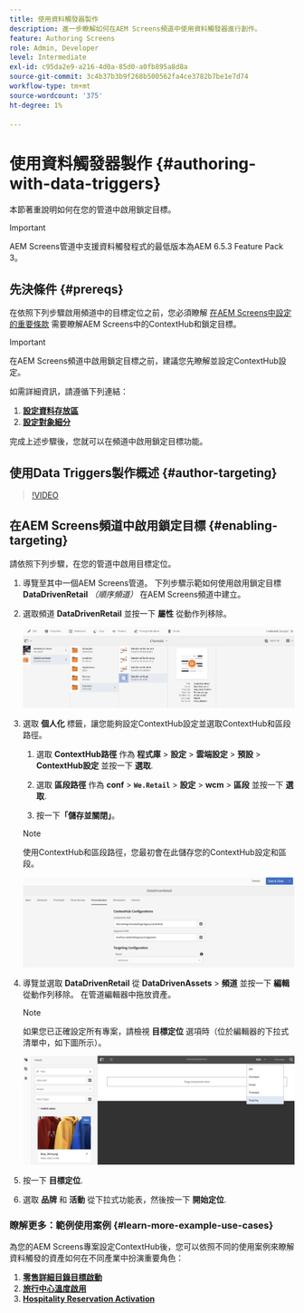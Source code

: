```yaml
---
title: 使用資料觸發器製作
description: 進一步瞭解如何在AEM Screens頻道中使用資料觸發器進行創作。
feature: Authoring Screens
role: Admin, Developer
level: Intermediate
exl-id: c95da2e9-a216-4d0a-85d0-a0fb895a8d8a
source-git-commit: 3c4b37b3b9f268b500562fa4ce3782b7be1e7d74
workflow-type: tm+mt
source-wordcount: '375'
ht-degree: 1%

---
```


# 使用資料觸發器製作 {#authoring-with-data-triggers}

本節著重說明如何在您的管道中啟用鎖定目標。

>[!IMPORTANT]
>
>AEM Screens管道中支援資料觸發程式的最低版本為AEM 6.5.3 Feature Pack 3。

## 先決條件 {#prereqs}

在依照下列步驟啟用頻道中的目標定位之前，您必須瞭解 [在AEM Screens中設定的重要條款](configuring-context-hub.md) 需要瞭解AEM Screens中的ContextHub和鎖定目標。

>[!IMPORTANT]
>
>在AEM Screens頻道中啟用鎖定目標之前，建議您先瞭解並設定ContextHub設定。

如需詳細資訊，請遵循下列連結：

1. **[設定資料存放區](configuring-context-hub.md)**
1. **[設定對象細分](configuring-context-hub.md)**

完成上述步驟後，您就可以在頻道中啟用鎖定目標功能。

## 使用Data Triggers製作概述 {#author-targeting}

>[!VIDEO](https://video.tv.adobe.com/v/31921)

## 在AEM Screens頻道中啟用鎖定目標 {#enabling-targeting}

請依照下列步驟，在您的管道中啟用目標定位。

1. 導覽至其中一個AEM Screens管道。 下列步驟示範如何使用啟用鎖定目標 **DataDrivenRetail** *（順序頻道）* 在AEM Screens頻道中建立。

1. 選取頻道 **DataDrivenRetail** 並按一下 **屬性** 從動作列移除。

   ![screen_shot_2019-05-01at43332pm](assets/screen_shot_2019-05-01at43332pm.png)

1. 選取 **個人化** 標籤，讓您能夠設定ContextHub設定並選取ContextHub和區段路徑。

   1. 選取 **ContextHub路徑** 作為 **程式庫** > **設定** > **雲端設定** > **預設** > **ContextHub設定** 並按一下 **選取**.

   1. 選取 **區段路徑** 作為 **conf** > **`We.Retail`** > **設定** > **wcm** > **區段** 並按一下 **選取**.

   1. 按一下&#x200B;**「儲存並關閉」**。

   >[!NOTE]
   >
   >使用ContextHub和區段路徑，您最初會在此儲存您的ContextHub設定和區段。

   ![screen_shot_2019-05-01at44030pm](assets/screen_shot_2019-05-01at44030pm.png)

1. 導覽並選取 **DataDrivenRetail** 從 **DataDrivenAssets** > **頻道** 並按一下 **編輯** 從動作列移除。 在管道編輯器中拖放資產。

   >[!NOTE]
   >
   >如果您已正確設定所有專案，請檢視 **目標定位** 選項時（位於編輯器的下拉式清單中，如下圖所示）。

   ![screen_shot_2019-05-01at44231pm](assets/screen_shot_2019-05-01at44231pm.png)

1. 按一下 **目標定位**.

1. 選取 **品牌** 和 **活動** 從下拉式功能表，然後按一下 **開始定位**.

### 瞭解更多：範例使用案例 {#learn-more-example-use-cases}

為您的AEM Screens專案設定ContextHub後，您可以依照不同的使用案例來瞭解資料觸發的資產如何在不同產業中扮演重要角色：

1. **[零售詳細目錄目標啟動](retail-inventory-activation.md)**
1. **[旅行中心溫度啟用](local-temperature-activation.md)**
1. **[Hospitality Reservation Activation](hospitality-reservation-activation.md)**
